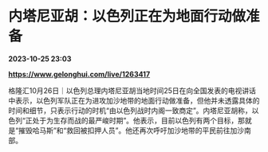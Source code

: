 # 内塔尼亚胡：以色列正在为地面行动做准备

**2023-10-25 23:03**

**https://www.gelonghui.com/live/1263417**

格隆汇10月26日｜以色列总理内塔尼亚胡当地时间25日在向全国发表的电视讲话中表示，以色列军队正在为进攻加沙地带的地面行动做准备，但他并未透露具体的时间和细节，只表示行动的时机“由以色列战时内阁一致商定”。内塔尼亚胡称，以色列“正处于为生存而战的最严峻时期”。他表示，目前以色列有两个目标，那就是“摧毁哈马斯”和“救回被扣押人员”。他还再次呼吁加沙地带的平民前往加沙南部。